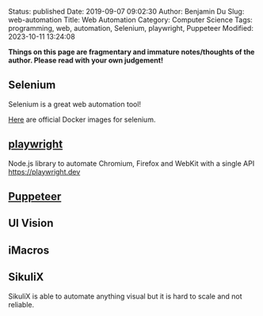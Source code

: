 Status: published
Date: 2019-09-07 09:02:30
Author: Benjamin Du
Slug: web-automation
Title: Web Automation
Category: Computer Science
Tags: programming, web, automation, Selenium, playwright, Puppeteer
Modified: 2023-10-11 13:24:08

**Things on this page are fragmentary and immature notes/thoughts of the author. Please read with your own judgement!**


## Selenium

Selenium is a great web automation tool!

[Here](https://hub.docker.com/u/selenium)
are official Docker images for selenium.

## [playwright](https://github.com/microsoft/playwright)

Node.js library to automate Chromium, Firefox and WebKit with a single API https://playwright.dev

## [Puppeteer](https://github.com/GoogleChrome/puppeteer)

## UI Vision

## iMacros

## SikuliX 
SikuliX is able to automate anything visual 
but it is hard to scale and not reliable.
